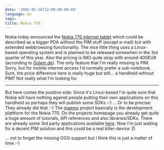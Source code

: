 ```yaml
---
date: '2005-05-26T12:00:00-00:00'
language: en
tags:
title: Nokia 770
---
```



Nokia today announced the <a href="http://www.nokia.com/nokia/0,,74866,00.html">Nokia 770 internet tablet</a> which could be described as a bigger PDA without the PIM stuff (except e-mail) but with extended webbrowsing functionality. The nice little thing uses a Linux-based operating system and is planned to be released somewhen in the 3rd quarter of this year. Also the pricing is IMO quite okay with around 400EUR (according to <a href="http://www.golem.de/0505/38248.html">Golem.de</a>). The only feature that I'm really missing is PIM. Sorry, but for mobile internet access I'd normally prefer a sub-notebook. Sure, the price difference here is really huge but still... a handheld without PIM? Not really what I'm looking for.

-------------------------------



But here comes the positive side: Since it's Linux-based I'm quite sure that Nokia will have nothing against people putting their own applications on this handheld so perhaps they will publish some SDKs :-) ... Or to be precise: They already did that :-) The <a href="http://www.maemo.org/">maemo</a> project basically is the development plattform for the Nokia 770. On the projects homepage you already get quite a huge amount of tutorials, API references and also libraries/SDKs. There are already some 3rd party applications available <a href="http://www.indt.org.br/maemo">here</a>. Now I'm just waiting for a decent PIM solution and this could be a real killer-device :D



... not to forget the missing OGG support but I think this is just a matter of time :-)
